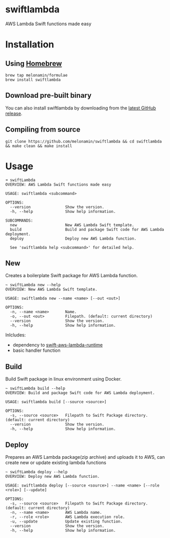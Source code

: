 # swiftlambda
AWS Lambda Swift functions made easy

# Installation
## Using [Homebrew](https://brew.sh)
```
brew tap melonamin/formulae
brew install swiftlambda 
```

## Download pre-built  binary
You can also install swiftlambda by downloading from the [latest GitHub release](https://github.com/melonamin/swiftlambda/releases).

## Compiling from source
```
git clone https://github.com/melonamin/swiftlambda && cd swiftlambda && make clean && make install
```

# Usage
```
➜ swiftLambda
OVERVIEW: AWS Lambda Swift functions made easy

USAGE: swiftlambda <subcommand>

OPTIONS:
  --version               Show the version.
  -h, --help              Show help information.

SUBCOMMANDS:
  new                     New AWS Lambda Swift template.
  build                   Build and package Swift code for AWS Lambda deployment.
  deploy                  Deploy new AWS Lambda function.

  See 'swiftlambda help <subcommand>' for detailed help.

```

## New
Creates a boilerplate Swift package for AWS Lambda function.

```
~ swiftLambda new --help
OVERVIEW: New AWS Lambda Swift template.

USAGE: swiftlambda new --name <name> [--out <out>]

OPTIONS:
  -n, --name <name>       Name. 
  -o, --out <out>         Filepath. (default: current directory)
  --version               Show the version.
  -h, --help              Show help information.
```

Inlcludes:
* dependency to [swift-aws-lambda-runtime](https://github.com/swift-server/swift-aws-lambda-runtime)
* basic handler function

## Build 
Build Swift package in linux environment using Docker.

```
~ swiftLambda build --help
OVERVIEW: Build and package Swift code for AWS Lambda deployment.

USAGE: swiftlambda build [--source <source>]

OPTIONS:
  -s, --source <source>   Filepath to Swift Package directory. (default: current directory)
  --version               Show the version.
  -h, --help              Show help information.
```

## Deploy
Prepares an AWS Lambda package(zip archive) and uploads it to AWS, can create new or update existing lambda  functions

```
~ swiftLambda deploy --help
OVERVIEW: Deploy new AWS Lambda function.

USAGE: swiftlambda deploy [--source <source>] --name <name> [--role <role>] [--update]

OPTIONS:
  -s, --source <source>   Filepath to Swift Package directory. (default: current directory)
  -n, --name <name>       AWS Lambda name. 
  -r, --role <role>       AWS Lambda execution role. 
  -u, --update            Update existing function. 
  --version               Show the version.
  -h, --help              Show help information.
```
